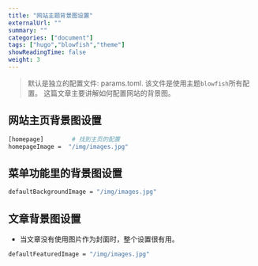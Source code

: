 ```yaml
---
title: "网站主题背景图设置"
externalUrl: ""
summary: ""
categories: ["document"]
tags: ["hugo","blowfish","theme"]
showReadingTime: false
weight: 3
---
```


> 默认是独立的配置文件: params.toml. 该文件是使用主题`blowfish`所有配置。
> 这篇文章主要讲解如何配置网站的背景图。


## 网站主页背景图设置
```bash
[homepage]        # 找到主页的配置
homepageImage =  "/img/images.jpg"   
```

## 菜单功能里的背景图设置
```bash
defaultBackgroundImage = "/img/images.jpg"
```

## 文章背景图设置
- 当文章没有使用图片作为封面时，整个设置很有用。
```bash
defaultFeaturedImage = "/img/images.jpg"
```